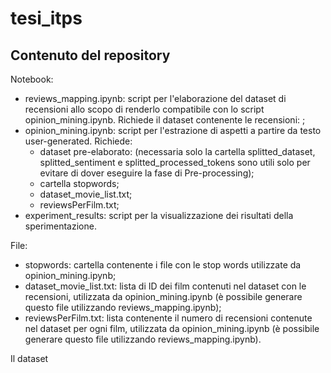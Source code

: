 # tesi_itps

## Contenuto del repository
Notebook:
* reviews_mapping.ipynb: script per l'elaborazione del dataset di recensioni allo scopo di renderlo compatibile con lo script opinion_mining.ipynb. Richiede il dataset contenente le recensioni: ;
* opinion_mining.ipynb: script per l'estrazione di aspetti a partire da testo user-generated. Richiede:
  * dataset pre-elaborato: (necessaria solo la cartella splitted_dataset, splitted_sentiment e splitted_processed_tokens sono utili solo per evitare di dover eseguire la fase di Pre-processing);
  * cartella stopwords;
  * dataset_movie_list.txt;
  * reviewsPerFilm.txt;
* experiment_results: script per la visualizzazione dei risultati della sperimentazione.

File:
* stopwords: cartella contenente i file con le stop words utilizzate da opinion_mining.ipynb;
* dataset_movie_list.txt: lista di ID dei film contenuti nel dataset con le recensioni, utilizzata da opinion_mining.ipynb (è possibile generare questo file utilizzando reviews_mapping.ipynb);
* reviewsPerFilm.txt: lista contenente il numero di recensioni contenute nel dataset per ogni film, utilizzata da opinion_mining.ipynb (è possibile generare questo file utilizzando reviews_mapping.ipynb).

Il dataset 
